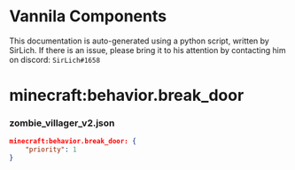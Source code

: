 # Vannila Components
This documentation is auto-generated using a python script, written by SirLich. If there is an issue, please bring it to his attention by contacting him on discord: `SirLich#1658`

# minecraft:behavior.break_door
### zombie_villager_v2.json
```JSON
minecraft:behavior.break_door: {
    "priority": 1
}
```

